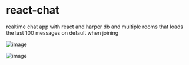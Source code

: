 # react-chat

realtime chat app with react and harper db and multiple rooms that loads the last 100 messages on default when joining

![image](https://user-images.githubusercontent.com/104060521/213167538-2ca2ba99-d4cf-4c6e-b8d6-6cfbbbda4e27.png)

![image](https://user-images.githubusercontent.com/104060521/213169023-f2fa032e-ad87-4b68-96f2-f0c0639766d4.png)
